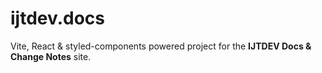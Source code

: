 # ijtdev.docs

Vite, React & styled-components powered project for the **IJTDEV Docs & Change Notes** site.
